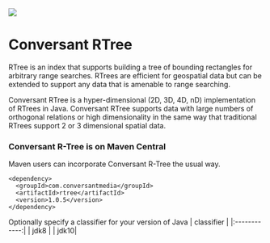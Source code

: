 <img src="https://github.com/conversant/rtree/blob/master/src/main/resources/RTree.png?raw=true">

# Conversant RTree

RTree is an index that supports building a tree of bounding rectangles for arbitrary range searches.   RTrees are efficient for geospatial data but can be extended to support any data that is amenable to range searching.

Conversant RTree is a hyper-dimensional (2D, 3D, 4D, nD) implementation of RTrees in Java.  Conversant RTree supports data with large numbers of orthogonal relations or high dimensionality in the same way that traditional RTrees support 2 or 3 dimensional spatial data.

### Conversant R-Tree is on Maven Central

Maven users can incorporate Conversant R-Tree the usual way.

```
<dependency>
  <groupId>com.conversantmedia</groupId>
  <artifactId>rtree</artifactId>
  <version>1.0.5</version>
</dependency>
```

Optionally specify a classifier for your version of Java
| classifier |
|:------------:|
| jdk8 |
| jdk10|
